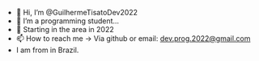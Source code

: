 - 👋 Hi, I’m @GuilhermeTisatoDev2022
- 👀 I’m a programming student...
- 🌱 Starting in the area in 2022
- 📫 How to reach me -> Via github or email: dev.prog.2022@gmail.com
-  I am from in Brazil.

